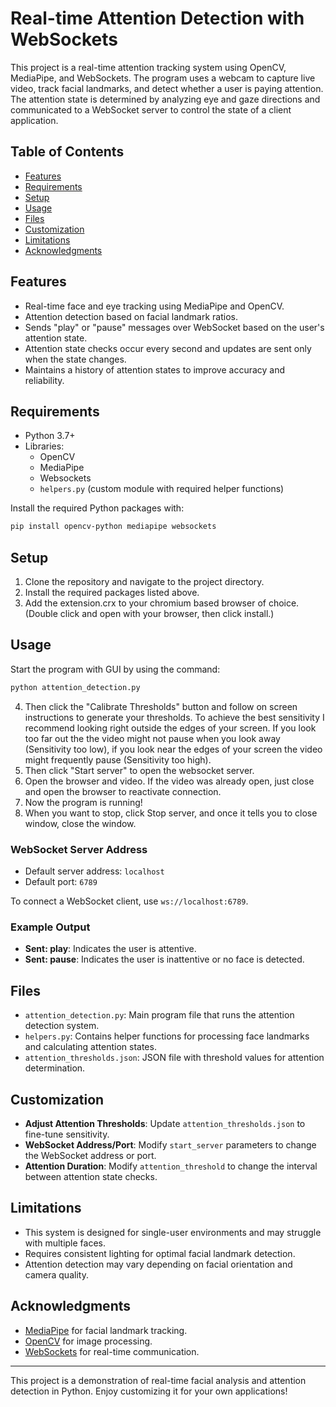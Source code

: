 # Real-time Attention Detection with WebSockets

This project is a real-time attention tracking system using OpenCV, MediaPipe, and WebSockets. The program uses a webcam to capture live video, track facial landmarks, and detect whether a user is paying attention. The attention state is determined by analyzing eye and gaze directions and communicated to a WebSocket server to control the state of a client application.

## Table of Contents

- [Features](#features)
- [Requirements](#requirements)
- [Setup](#setup)
- [Usage](#usage)
- [Files](#files)
- [Customization](#customization)
- [Limitations](#limitations)
- [Acknowledgments](#acknowledgments)

## Features

- Real-time face and eye tracking using MediaPipe and OpenCV.
- Attention detection based on facial landmark ratios.
- Sends "play" or "pause" messages over WebSocket based on the user's attention state.
- Attention state checks occur every second and updates are sent only when the state changes.
- Maintains a history of attention states to improve accuracy and reliability.

## Requirements

- Python 3.7+
- Libraries:
  - OpenCV
  - MediaPipe
  - Websockets
  - `helpers.py` (custom module with required helper functions)

Install the required Python packages with:

```bash
pip install opencv-python mediapipe websockets
```

## Setup

1. Clone the repository and navigate to the project directory.
2. Install the required packages listed above.
3. Add the extension.crx to your chromium based browser of choice. (Double click and open with your browser, then click install.)

## Usage

Start the program with GUI by using the command:

```bash
python attention_detection.py
```

4. Then click the "Calibrate Thresholds" button and follow on screen instructions to generate your thresholds. To achieve the best sensitivity I recommend looking right outside the edges of your screen. If you look too far out the the video might not pause when you look away (Sensitivity too low), if you look near the edges of your screen the video might frequently pause (Sensitivity too high).
5. Then click "Start server" to open the websocket server.
6. Open the browser and video. If the video was already open, just close and open the browser to reactivate connection.
7. Now the program is running!
8. When you want to stop, click Stop server, and once it tells you to close window, close the window.

### WebSocket Server Address
- Default server address: `localhost`
- Default port: `6789`

To connect a WebSocket client, use `ws://localhost:6789`.

### Example Output

- **Sent: play**: Indicates the user is attentive.
- **Sent: pause**: Indicates the user is inattentive or no face is detected.

## Files

- `attention_detection.py`: Main program file that runs the attention detection system.
- `helpers.py`: Contains helper functions for processing face landmarks and calculating attention states.
- `attention_thresholds.json`: JSON file with threshold values for attention determination.

## Customization

- **Adjust Attention Thresholds**: Update `attention_thresholds.json` to fine-tune sensitivity.
- **WebSocket Address/Port**: Modify `start_server` parameters to change the WebSocket address or port.
- **Attention Duration**: Modify `attention_threshold` to change the interval between attention state checks.

## Limitations

- This system is designed for single-user environments and may struggle with multiple faces.
- Requires consistent lighting for optimal facial landmark detection.
- Attention detection may vary depending on facial orientation and camera quality.

## Acknowledgments

- [MediaPipe](https://google.github.io/mediapipe/) for facial landmark tracking.
- [OpenCV](https://opencv.org/) for image processing.
- [WebSockets](https://websockets.readthedocs.io/) for real-time communication.

---

This project is a demonstration of real-time facial analysis and attention detection in Python. Enjoy customizing it for your own applications!